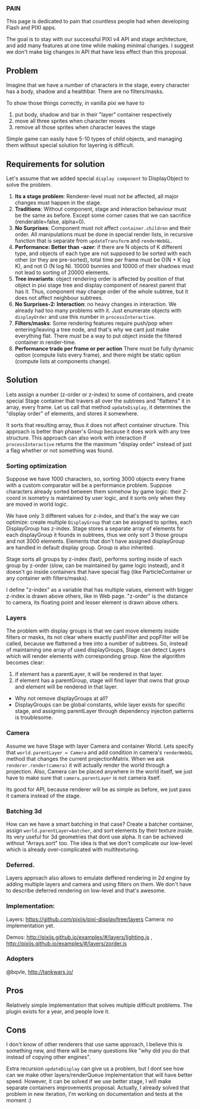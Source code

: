 ### PAIN

This page is dedicated to pain that countless people had when developing Flash and PIXI apps.

The goal is to stay with our successful PIXI v4 API and stage architecture, and add many features at one time while making minimal changes. I suggest we don't make big changes in API that have less effect than this proposal.

## Problem

Imagine that we have a number of characters in the stage, every character has a body, shadow and a healthbar. There are no filters/masks.

To show those things correctly, in vanilla pixi we have to 
1. put body, shadow and bar in their "layer" container respectively
2. move all three sprites when character moves
3. remove all those sprites when character leaves the stage

Simple game can easily have 5-10 types of child objects, and managing them without special solution for layering is difficult.

## Requirements for solution

Let's assume that we added special `display component` to DisplayObject to solve the problem.

1. **Its a stage problem**: Renderer-level must not be affected, all major changes must happen in the stage.
2. **Traditions**: Without component, stage and interaction behaviour must be the same as before. Except some corner cases that we can sacrifice (renderable=false, alpha=0).
3. **No Surprises**: Component must not affect `container.children` and their order. All manipulations must be done in special render lists, in recursive function that is separate from `updateTransform` and `renderWebGL`.
4. **Performance: Better than -azer**: if there are N objects of K different type, and objects of each type are not supposed to be sorted with each other (or they are pre-sorted), total time per frame must be O(N + K log K), and not O (N log N). 10000 bunnies and 10000 of their shadows must not lead to sorting of 20000 elements.
5. **Tree invariants**: object rendering order is affected by position of that object in pixi stage tree and display component of nearest parent that has it. Thus, component may change order of the whole subtree, but it does not affect neighbour subtrees.
6. **No Surprises-2: Interaction**: no heavy changes in interaction. We already had too many problems with it. Just enumerate objects with `displayOrder` and use this number in `processInteractive`.
6. **Filters/masks**: Some rendering features require push/pop when entering/leaving a tree node, and that's why we cant just make everything flat. There must be a way to put object inside the filtered container in render-time.
7. **Performance trade per frame or per action** There must be fully dynamic option (compute lists every frame), and there might be static option (compute lists at components change).

## Solution

Lets assign a number (z-order or z-index) to some of containers, and create special Stage container that travers all over the subtrees and "flattens" it in array, every frame. Let us call that method `updateDisplay`, it determines the "display order" of elements, and stores it somewhere.

It sorts that resulting array, thus it does not affect container structure. This approach is better than phaser's Group because it does work with any tree structure. This approach can also work with interaction if `processInteractive` returns the the maximum "display order" instead of just a flag whether or not something was found.

### Sorting optimization

Suppose we have 1000 characters, so, sorting 3000 objects every frame with a custom comparator will be a performance problem. Suppose characters already sorted between them somehow by game logic: their Z-coord in isometry is maintained by user logic, and it sorts only when they are moved in world logic. 

We have only 3 different values for z-index, and that's the way we can optimize: create multiple `DisplayGroup` that can be assigned to sprites, each DisplayGroup has z-index. Stage stores a separate array of elements for each displayGroup it founds in subtrees, thus we only sort 3 those groups and not 3000 elements. Elements that don't have assigned displayGroup are handled in default display group. Group is also inherited.

Stage sorts all groups by z-index (fast), performs sorting inside of each group by z-order (slow, can be maintained by game logic instead), and it doesn't go inside containers that have special flag (like ParticleContainer or any container with filters/masks).

I define "z-index" as a variable that has multiple values, element with bigger z-index is drawn above others, like in Web page. "z-order" is the distance to camera, its floating point and lesser element is drawn above others.

### Layers

The problem with display groups is that we cant move elements inside filters or masks, its not clear where exactly pushFilter and popFilter will be called, because we flattened a tree into a number of subtrees. So, instead of maintaining one array of used displayGroups, Stage can detect Layers which will render elements with corresponding group. Now the algorithm becomes clear: 

1. if element has a parentLayer, it will be rendered in that layer. 
2. if element has a parentGroup, stage will find layer that owns that group and element will be rendered in that layer.

- Why not remove displayGroups at all?
- DisplayGroups can be global constants, while layer exists for specific stage, and assigning parentLayer through dependency injection patterns is troublesome.

### Camera

Assume we have Stage with layer Camera and container World. Lets specify that `world.parentLayer = Camera` and add condition in camera's `renderWebGL` method that changes the current projectionMatrix. When we ask `renderer.render(camera)` it will actually render the world through a projection. Also, Camera can be placed anywhere in the world itself, we just have to make sure that `camera.parentLayer` is not camera itself.

Its good for API, because renderer will be as simple as before, we just pass it camera instead of the stage.

### Batching 3d

How can we have a smart batching in that case? Create a batcher container, assign `world.parentLayer=batcher`, and sort elements by their texture inside. Its very useful for 3d geometries that dont use alpha. It can be achieved without "Arrays.sort" too. The idea is that we don't complicate our low-level which is already over-complicated with multitexturing.

### Deferred.

Layers approach also allows to emulate deffered rendering in 2d engine by adding multiple layers and camera and using filters on them. We don't have to describe deferred rendering on low-level and that's awesome.

### Implementation:

Layers: https://github.com/pixijs/pixi-display/tree/layers
Camera: no implementation yet.

Demos: http://pixijs.github.io/examples/#/layers/lighting.js , http://pixijs.github.io/examples/#/layers/zorder.js

### Adopters

@bqvle, http://tankwars.io/

## Pros

Relatively simple implementation that solves multiple difficult problems. The plugin exists for a year, and people love it.

## Cons

I don't know of other renderers that use same approach, I believe this is something new, and there will be many questions like "why did you do that instead of copying other engines".

Extra recursion `updateDisplay` can give us a problem, but I dont see how can we make other layers/renderQueue implementation that will have better speed. However, it can be solved if we use better stage, I will make separate containers improvements proposal. Actually, I already solved that problem in new iteration, I'm working on documentation and tests at the moment :)